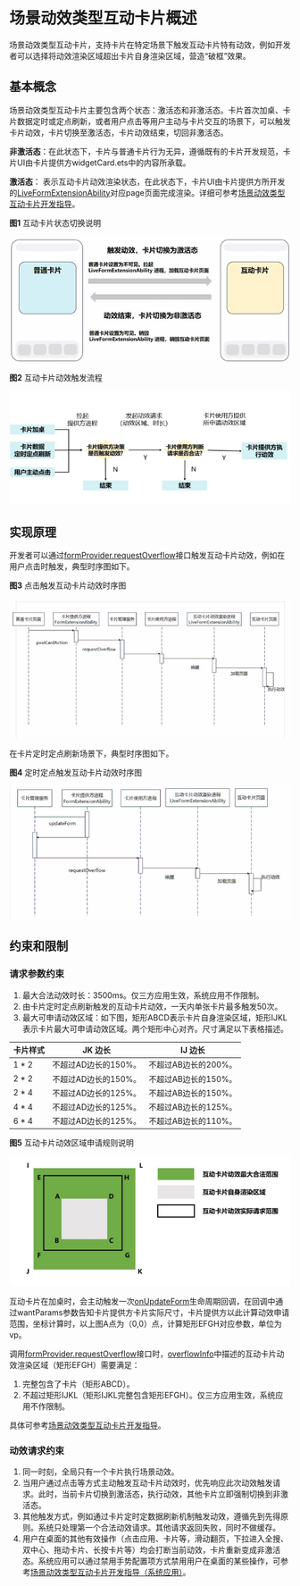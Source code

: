 # 场景动效类型互动卡片概述

场景动效类型互动卡片，支持卡片在特定场景下触发互动卡片特有动效，例如开发者可以选择将动效渲染区域超出卡片自身渲染区域，营造“破框”效果。

## 基本概念

场景动效类型互动卡片主要包含两个状态：激活态和非激活态。卡片首次加桌、卡片数据定时或定点刷新，或者用户点击等用户主动与卡片交互的场景下，可以触发卡片动效，卡片切换至激活态，卡片动效结束，切回非激活态。

**非激活态**：在此状态下，卡片与普通卡片行为无异，遵循既有的卡片开发规范，卡片UI由卡片提供方widgetCard.ets中的内容所承载。

**激活态**： 表示互动卡片动效渲染状态，在此状态下，卡片UI由卡片提供方所开发的[LiveFormExtensionAbility](../reference/apis-form-kit/js-apis-app-form-LiveFormExtensionAbility.md)对应page页面完成渲染。详细可参考[场景动效类型互动卡片开发指导](arkts-ui-liveform-sceneanimation-development.md)。

**图1** 互动卡片状态切换说明

![live-form-status-change.png](figures/live-form-status-change.png)

**图2** 互动卡片动效触发流程

![live-form-judge.PNG](figures/live-form-judge.PNG)

## 实现原理

开发者可以通过[formProvider.requestOverflow](../reference/apis-form-kit/js-apis-app-form-formProvider.md#formproviderrequestoverflow20)接口触发互动卡片动效，例如在用户点击时触发，典型时序图如下。

**图3** 点击触发互动卡片动效时序图

![live-form-click-timeline.png](figures/live-form-click-timeline.png)

在卡片定时定点刷新场景下，典型时序图如下。

**图4** 定时定点触发互动卡片动效时序图

![live-form-update-timeline.png](figures/live-form-update-timeline.png)

## 约束和限制

### 请求参数约束
1. 最大合法动效时长：3500ms。<!--Del-->仅三方应用生效，系统应用不作限制。<!--DelEnd-->
2. 由卡片定时定点刷新触发的互动卡片动效，一天内单张卡片最多触发50次。
3. 最大可申请动效区域：如下图，矩形ABCD表示卡片自身渲染区域，矩形IJKL表示卡片最大可申请动效区域。两个矩形中心对齐。尺寸满足以下表格描述。

| 卡片样式  | JK 边长 | IJ 边长 | 
|-------|---------------|---------------|
| 1 * 2 | 不超过AD边长的150%。| 不超过AB边长的200%。|
| 2 * 2 | 不超过AD边长的150%。| 不超过AB边长的150%。|
| 2 * 4 | 不超过AD边长的125%。| 不超过AB边长的150%。|
| 4 * 4 | 不超过AD边长的125%。| 不超过AB边长的125%。|
| 6 * 4 | 不超过AD边长的125%。| 不超过AB边长的110%。|

**图5** 互动卡片动效区域申请规则说明

![live-form-overflow-rule.png](figures/live-form-overflow-rule.png)

互动卡片在加桌时，会主动触发一次[onUpdateForm](../reference/apis-form-kit/js-apis-app-form-formExtensionAbility.md#formextensionabilityonupdateform)生命周期回调，在回调中通过wantParams参数告知卡片提供方卡片实际尺寸，卡片提供方以此计算动效申请范围，坐标计算时，以上图A点为（0,0）点，计算矩形EFGH对应参数，单位为vp。

调用[formProvider.requestOverflow](../reference/apis-form-kit/js-apis-app-form-formProvider.md#formproviderrequestoverflow20)接口时，[overflowInfo](../reference/apis-form-kit/js-apis-app-form-formInfo.md#overflowinfo20)中描述的互动卡片动效渲染区域（矩形EFGH）需要满足：
1. 完整包含了卡片（矩形ABCD）。
2. 不超过矩形IJKL（矩形IJKL完整包含矩形EFGH）。<!--Del-->仅三方应用生效，系统应用不作限制。<!--DelEnd-->

具体可参考[场景动效类型互动卡片开发指导](arkts-ui-liveform-sceneanimation-development.md#3-互动卡片动效触发)。

### 动效请求约束
1. 同一时刻，全局只有一个卡片执行场景动效。
2. 当用户通过点击等方式主动触发互动卡片动效时，优先响应此次动效触发请求。此时，当前卡片切换到激活态，执行动效，其他卡片立即强制切换到非激活态。
3. 其他触发方式，例如通过卡片定时定数据刷新机制触发动效，遵循先到先得原则。系统只处理第一个合法动效请求。其他请求返回失败，同时不做缓存。
4. 用户在桌面的其他有效操作（点击应用、卡片等，滑动翻页，下拉进入全搜、双中心、拖动卡片、长按卡片等）均会打断当前动效，卡片重新变成非激活态。<!--Del-->系统应用可以通过禁用手势配置项方式禁用用户在桌面的某些操作，可参考[场景动效类型互动卡片开发指导（系统应用）](arkts-ui-liveform-sceneanimation-development-sys.md)。<!--DelEnd-->
